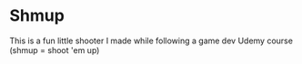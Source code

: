# Shmup
This is a fun little shooter I made while following a game dev Udemy course (shmup = shoot 'em up)
